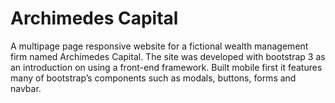 # Archimedes Capital

A multipage page responsive website for a fictional wealth management firm named Archimedes Capital. The site was developed with bootstrap 3 as an introduction on using a front-end framework. Built mobile first it features many of bootstrap’s components such as modals, buttons, forms and navbar. 



